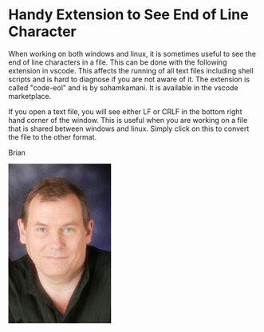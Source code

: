 # Handy Extension to See End of Line Character

When working on both windows and linux, it is sometimes useful to see the end of line characters in a file. This can be done with the following extension in vscode.  This affects the running of all text files including shell scripts and is hard to diagnose if you are not aware of it. The extension is called "code-eol" and is by sohamkamani.  It is available in the vscode marketplace.

If you open a text file, you will see either LF or CRLF in the bottom right hand corner of the window.  This is useful when you are working on a file that is shared between windows and linux. Simply click on this to convert the file to the other format.


Brian

![Lovell Portrait](/images/Lovell_portrait_small.jpg "Brian Lovell")

<!-- Put Javascript here! -->

<script src="/assets/scripts/copyCode.js" async> </script>

